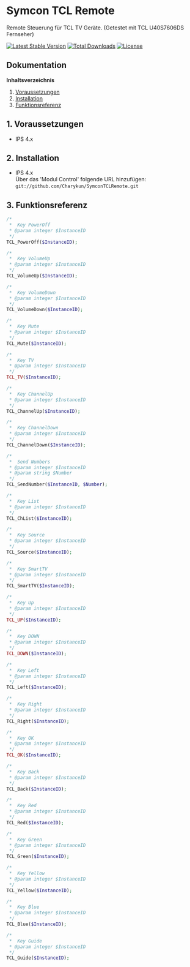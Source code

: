# Symcon TCL Remote
Remote Steuerung für TCL TV Geräte.
(Getestet mit TCL U40S7606DS Fernseher)

[![Latest Stable Version](https://poser.pugx.org/charykun/symcontclremote/version)](https://packagist.org/packages/charykun/symcontclremote) [![Total Downloads](https://poser.pugx.org/charykun/symcontclremote/downloads)](https://packagist.org/packages/charykun/symcontclremote) [![License](https://poser.pugx.org/charykun/symcontclremote/license)](https://packagist.org/packages/charykun/symcontclremote)


## Dokumentation

**Inhaltsverzeichnis**

1. [Voraussetzungen](#1-voraussetzungen)
2. [Installation](#2-installation)
3. [Funktionsreferenz](#3-funktionsreferenz) 

## 1. Voraussetzungen

 - IPS 4.x

## 2. Installation

   - IPS 4.x  
        Über das 'Modul Control' folgende URL hinzufügen:  
        `git://github.com/Charykun/SymconTCLRemote.git`

## 3. Funktionsreferenz

```php
/*
 *  Key PowerOff
 * @param integer $InstanceID
 */
TCL_PowerOff($InstanceID);

/*
 *  Key VolumeUp
 * @param integer $InstanceID
 */
TCL_VolumeUp($InstanceID);

/*
 *  Key VolumeDown
 * @param integer $InstanceID
 */
TCL_VolumeDown($InstanceID);

/*
 *  Key Mute
 * @param integer $InstanceID
 */
TCL_Mute($InstanceID);

/*
 *  Key TV
 * @param integer $InstanceID
 */
TCL_TV($InstanceID);

/*
 *  Key ChannelUp
 * @param integer $InstanceID
 */
TCL_ChannelUp($InstanceID);

/*
 *  Key ChannelDown
 * @param integer $InstanceID
 */
TCL_ChannelDown($InstanceID);

/*
 *  Send Numbers
 * @param integer $InstanceID
 * @param string $Number
 */
TCL_SendNumber($InstanceID, $Number);

/*
 *  Key List
 * @param integer $InstanceID
 */
TCL_ChList($InstanceID);

/*
 *  Key Source
 * @param integer $InstanceID
 */
TCL_Source($InstanceID);

/*
 *  Key SmartTV
 * @param integer $InstanceID
 */
TCL_SmartTV($InstanceID);

/*
 *  Key Up
 * @param integer $InstanceID
 */
TCL_UP($InstanceID);

/*
 *  Key DOWN
 * @param integer $InstanceID
 */
TCL_DOWN($InstanceID);

/*
 *  Key Left
 * @param integer $InstanceID
 */
TCL_Left($InstanceID);

/*
 *  Key Right
 * @param integer $InstanceID
 */
TCL_Right($InstanceID);

/*
 *  Key OK
 * @param integer $InstanceID
 */
TCL_OK($InstanceID);

/*
 *  Key Back
 * @param integer $InstanceID
 */
TCL_Back($InstanceID);

/*
 *  Key Red
 * @param integer $InstanceID
 */
TCL_Red($InstanceID);

/*
 *  Key Green
 * @param integer $InstanceID
 */
TCL_Green($InstanceID);

/*
 *  Key Yellow
 * @param integer $InstanceID
 */
TCL_Yellow($InstanceID);

/*
 *  Key Blue
 * @param integer $InstanceID
 */
TCL_Blue($InstanceID);

/*
 *  Key Guide
 * @param integer $InstanceID
 */
TCL_Guide($InstanceID);

```
   
 
